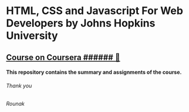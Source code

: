 # HTML, CSS and Javascript For Web Developers by Johns Hopkins University
## [Course on Coursera ###### 🔗](https://www.coursera.org/learn/html-css-javascript-for-web-developers)
#### This repository contains the summary and assignments of the course.
###### Thank you
###### Rounak
